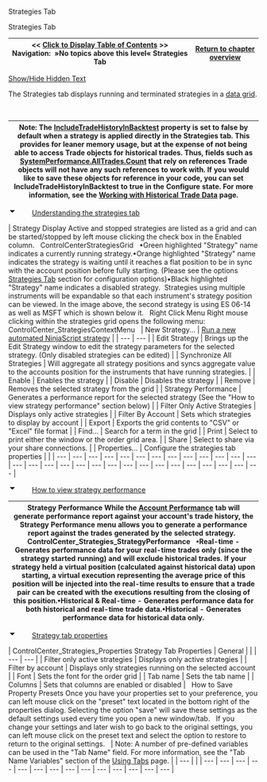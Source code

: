 ﻿


Strategies Tab






















Strategies Tab







| \<\< [Click to Display Table of Contents](strategies_tab2.md) \>\> **Navigation:**   »No topics above this level«   Strategies Tab | [Return to chapter overview](sharpdx_directwrite_textlayout-1.md) |
| --- | --- |




[Show/Hide Hidden Text](javascript:HMToggleExpandAll(!HMAnyToggleOpen()) "Click to open/close expanding sections")









The Strategies tab displays running and terminated strategies in a [data grid](data_grids-1.md).


 




| Note: The [IncludeTradeHistoryInBacktest](includetradehistoryinbacktest-1.md) property is set to false by default when a strategy is applied directly in the Strategies tab. This provides for leaner memory usage, but at the expense of not being able to access Trade objects for historical trades. Thus, fields such as [SystemPerformance.AllTrades.Count](alltrades-1.md) that rely on references Trade objects will not have any such references to work with. If you would like to save these objects for reference in your code, you can set IncludeTradeHistoryInBacktest to true in the Configure state. For more information, see the [Working with Historical Trade Data](strategyanalyzer_properties_2-1.md) page. |
| --- |



![tog_minus](tog_minus-1.gif)        [Understanding the strategies tab](javascript:HMToggle('toggle','UnderstandingTheStrategiesTab','UnderstandingTheStrategiesTab_ICON'))




| Strategy Display Active and stopped strategies are listed as a grid and can be started/stopped by left mouse clicking the check box in the Enabled column.   ControlCenterStrategiesGrid   •Green highlighted "Strategy" name indicates a currently running strategy.•Orange highlighted "Strategy" name indicates the strategy is waiting until it reaches a flat position to be in sync with the account position before fully starting. (Please see the options [Strategies Tab](options_strategies-1.md) section for configuration options)•Black highlighted "Strategy" name indicates a disabled strategy.  Strategies using multiple instruments will be expandable so that each instrument's strategy position can be viewed. In the image above, the second strategy is using ES 06\-14 as well as MSFT which is shown below it.   Right Click Menu Right mouse clicking within the strategies grid opens the following menu:   ControlCenter_StrategiesContextMenu     | New Strategy... | [Run a new automated NinjaScript strategy](running_a_ninjascript_strategy-1.md) | | --- | --- | | Edit Strategy | Brings up the Edit Strategy window to edit the strategy parameters for the selected strategy. (Only disabled strategies can be edited) | | Synchronize All Strategies | Will aggregate all strategy positions and syncs aggregate value to the accounts position for the instruments that have running strategies. | | Enable | Enables the strategy | | Disable | Disables the strategy | | Remove | Removes the selected strategy from the grid | | Strategy Performance | Generates a performance report for the selected strategy (See the "How to view strategy performance" section below) | | Filter Only Active Strategies | Displays only active strategies | | Filter By Account | Sets which strategies to display by account | | Export | Exports the grid contents to "CSV" or "Excel" file format | | Find... | Search for a term in the grid | | Print | Select to print either the window or the order grid area. | | Share | Select to share via your share connections. | | Properties... | Configure the strategies tab properties | |
| --- | --- | --- | --- | --- | --- | --- | --- | --- | --- | --- | --- | --- | --- | --- | --- | --- | --- | --- | --- | --- | --- | --- | --- | --- | --- | --- | --- | --- |



![tog_minus](tog_minus-1.gif)        [How to view strategy performance](javascript:HMToggle('toggle','HowToViewStrategyPerformance','HowToViewStrategyPerformance_ICON'))




| Strategy Performance While the [Account Performance](trade_performance-1.md) tab will generate performance report against your account's trade history, the Strategy Performance menu allows you to generate a performance report against the trades generated by the selected strategy.   ControlCenter_Strategies_StrategyPerformance   •Real\-time \- Generates performance data for your real\-time trades only (since the strategy started running) and will exclude historical trades. If your strategy held a virtual position (calculated against historical data) upon starting, a virtual execution representing the average price of this position will be injected into the real\-time results to ensure that a trade pair can be created with the executions resulting from the closing of this position.•Historical \& Real\-time \- Generates performance data for both historical and real\-time trade data.•Historical \- Generates performance data for historical data only. |
| --- |



![tog_minus](tog_minus-1.gif)        [Strategy tab properties](javascript:HMToggle('toggle','StrategyTabProperties','StrategyTabProperties_ICON'))




| ControlCenter_Strategies_Properties Strategy Tab Properties   | General |  | | --- | --- | | Filter only active strategies | Displays only active strategies | | Filter by account | Displays only strategies running on the selected account | | Font | Sets the font for the order grid | | Tab name | Sets the tab name | | Columns | Sets that columns are enabled or disabled |      How to Save Property Presets Once you have your properties set to your preference, you can left mouse click on the "preset" text located in the bottom right of the properties dialog. Selecting the option "save" will save these settings as the default settings used every time you open a new window/tab.   If you change your settings and later wish to go back to the original settings, you can left mouse click on the preset text and select the option to restore to return to the original settings.     | Note: A number of pre\-defined variables can be used in the "Tab Name" field. For more information, see the "Tab Name Variables" section of the [Using Tabs](using_tabs-1.md) page. | | --- | |
| --- | --- | --- | --- | --- | --- | --- | --- | --- | --- | --- | --- | --- | --- |











